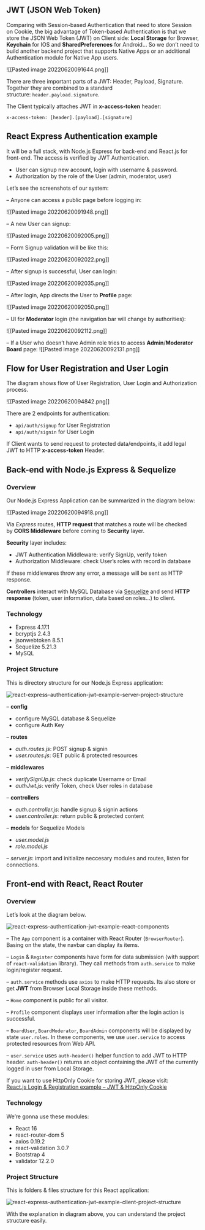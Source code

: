## JWT (JSON Web Token)

Comparing with Session-based Authentication that need to store Session on Cookie, the big advantage of Token-based Authentication is that we store the JSON Web Token (JWT) on Client side: **Local Storage** for Browser, **Keychain** for IOS and **SharedPreferences** for Android… So we don’t need to build another backend project that supports Native Apps or an additional Authentication module for Native App users.


![[Pasted image 20220620091644.png]]


There are three important parts of a JWT: Header, Payload, Signature. Together they are combined to a standard structure: `header.payload.signature`.


The Client typically attaches JWT in **x-access-token** header:

```
x-access-token: [header].[payload].[signature]
```

## React Express Authentication example

It will be a full stack, with Node.js Express for back-end and React.js for front-end. The access is verified by JWT Authentication.

-   User can signup new account, login with username & password.
-   Authorization by the role of the User (admin, moderator, user)

Let’s see the screenshots of our system:

– Anyone can access a public page before logging in:

![[Pasted image 20220620091948.png]]

– A new User can signup:

![[Pasted image 20220620092005.png]]

– Form Signup validation will be like this:

![[Pasted image 20220620092022.png]]


– After signup is successful, User can login:

![[Pasted image 20220620092035.png]]

– After login, App directs the User to **Profile** page:

![[Pasted image 20220620092050.png]]

– UI for **Moderator** login (the navigation bar will change by authorities):

![[Pasted image 20220620092112.png]]


– If a User who doesn’t have Admin role tries to access **Admin**/**Moderator Board** page:
![[Pasted image 20220620092131.png]]


## Flow for User Registration and User Login

The diagram shows flow of User Registration, User Login and Authorization process.

![[Pasted image 20220620094842.png]]

There are 2 endpoints for authentication:

-   `api/auth/signup` for User Registration
-   `api/auth/signin` for User Login

If Client wants to send request to protected data/endpoints, it add legal JWT to HTTP **x-access-token** Header.


## Back-end with Node.js Express & Sequelize

### Overview

Our Node.js Express Application can be summarized in the diagram below:

![[Pasted image 20220620094918.png]]


Via _Express_ routes, **HTTP request** that matches a route will be checked by **CORS Middleware** before coming to **Security** layer.

**Security** layer includes:

-   JWT Authentication Middleware: verify SignUp, verify token
-   Authorization Middleware: check User’s roles with record in database

If these middlewares throw any error, a message will be sent as HTTP response.

**Controllers** interact with MySQL Database via [Sequelize](https://sequelize.org/v5/) and send **HTTP response** (token, user information, data based on roles…) to client.

### Technology

-   Express 4.17.1
-   bcryptjs 2.4.3
-   jsonwebtoken 8.5.1
-   Sequelize 5.21.3
-   MySQL

### Project Structure

This is directory structure for our Node.js Express application:

![react-express-authentication-jwt-example-server-project-structure](https://bezkoder.com/wp-content/uploads/2020/03/react-express-authentication-jwt-example-server-project-structure.png)

– **config**

-   configure MySQL database & Sequelize
-   configure Auth Key

– **routes**

-   _auth.routes.js_: POST signup & signin
-   _user.routes.js_: GET public & protected resources

– **middlewares**

-   _verifySignUp.js_: check duplicate Username or Email
-   _authJwt.js_: verify Token, check User roles in database

– **controllers**

-   _auth.controller.js_: handle signup & signin actions
-   _user.controller.js_: return public & protected content

– **models** for Sequelize Models

-   _user.model.js_
-   _role.model.js_

– _server.js_: import and initialize neccesary modules and routes, listen for connections.


## Front-end with React, React Router

### Overview

Let’s look at the diagram below.

![react-express-authentication-jwt-example-react-components](https://bezkoder.com/wp-content/uploads/2020/03/react-express-authentication-jwt-example-react-components.png)

– The `App` component is a container with React Router (`BrowserRouter`). Basing on the state, the navbar can display its items.

– `Login` & `Register` components have form for data submission (with support of `react-validation` library). They call methods from `auth.service` to make login/register request.

– `auth.service` methods use `axios` to make HTTP requests. Its also store or get **JWT** from Browser Local Storage inside these methods.

– `Home` component is public for all visitor.

– `Profile` component displays user information after the login action is successful.

– `BoardUser`, `BoardModerator`, `BoardAdmin` components will be displayed by state `user.roles`. In these components, we use `user.service` to access protected resources from Web API.

– `user.service` uses `auth-header()` helper function to add JWT to HTTP header. `auth-header()` returns an object containing the JWT of the currently logged in user from Local Storage.


If you want to use HttpOnly Cookie for storing JWT, please visit:  
[React.js Login & Registration example – JWT & HttpOnly Cookie](https://www.bezkoder.com/react-login-example-jwt-hooks/)


### Technology

We’re gonna use these modules:

-   React 16
-   react-router-dom 5
-   axios 0.19.2
-   react-validation 3.0.7
-   Bootstrap 4
-   validator 12.2.0

### Project Structure

This is folders & files structure for this React application:

![react-express-authentication-jwt-example-client-project-structure](https://bezkoder.com/wp-content/uploads/2020/03/react-express-authentication-jwt-example-client-project-structure.png)

With the explanation in diagram above, you can understand the project structure easily.